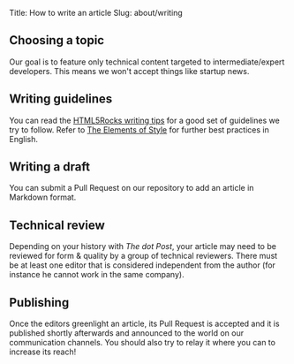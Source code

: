 Title: How to write an article
Slug: about/writing


<h2>Choosing a topic</h2>
<p>Our goal is to feature only technical content targeted to intermediate/expert developers. This means we won't accept things like startup news.</p>

<h2>Writing guidelines</h2>
<p>You can read the <a href="https://github.com/html5rocks/www.html5rocks.com/wiki/Writing-Tips">HTML5Rocks writing tips</a> for a good set of guidelines we try to follow. Refer to <a href="https://en.wikisource.org/wiki/The_Elements_of_Style">The Elements of Style</a> for further best practices in English.</p>

<h2>Writing a draft</h2>
<p>You can submit a Pull Request on our repository to add an article in Markdown format.</p>

<h2>Technical review</h2>
<p>Depending on your history with <em>The dot Post</em>, your article may need to be reviewed for form &amp; quality by a group of technical reviewers. There must be at least one editor that is considered independent from the author (for instance he cannot work in the same company).</p>

<h2>Publishing</h2>
<p>Once the editors greenlight an article, its Pull Request is accepted and it is published shortly afterwards and announced to the world on our communication channels. You should also try to relay it where you can to increase its reach!</p>
